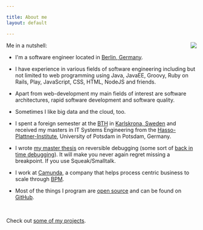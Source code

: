 ```yaml
---

title: About me
layout: default

---
```


<img class="img-bordered img-responsive" src="{{ assets }}/img/me.jpg" style="float:right; margin: 0 0 30px 30px" />

Me in a nutshell:

*   I'm a software engineer located in <a href="https://www.google.de/maps/place/Berlin">Berlin, Germany</a>.

*   I have experience in various fields of software engineering including but not limited to web programming using Java, JavaEE, Groovy, Ruby on Rails, Play, JavaScript, CSS, HTML, NodeJS and friends.

*   Apart from web-development my main fields of interest are software architectures, rapid software development and software quality.

* Sometimes I like big data and the cloud, too.

*   I spent a foreign semester at the [BTH](bth.se) in [Karlskrona, Sweden](http://maps.google.se/maps?f=q&source=s_q&hl=en&geocode=&q=karlskrona&sll=61.606396,21.225586&sspn=28.283373,93.076172&ie=UTF8&hq=&hnear=Karlskrona,+Blekinge&t=h&z=9) and received my masters in IT Systems Engineering from the [Hasso-Plattner-Institute](http://www.hpi.uni-potsdam.de), University of Potsdam in Potsdam, Germany.

*   I wrote [my master thesis](http://tech.lefedt.de/2012/9/master-thesis-finished) on reversible debugging (some sort of [back in time debugging](http://scg.unibe.ch/archive/papers/Lien08bBackInTimeDebugging.pdf)). It will make you never again regret missing a breakpoint. If you use Squeak/Smalltalk.

*   I work at [Camunda](http://www.camunda.com/), a company that helps process centric business to scale through [BPM](https://en.wikipedia.org/wiki/Business_process_management).

*   Most of the things I program are [open source](https://www.youtube.com/watch?v=a8fHgx9mE5U) and can be found on [GitHub](https://github.com/Nikku).

<br/>

Check out <a href="{{ relative('projects') }}">some of my projects</a>.